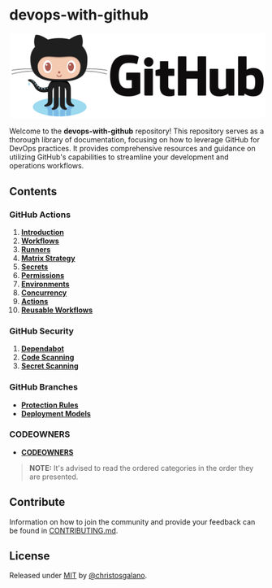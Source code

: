 # devops-with-github

![github](assets/images/readme/github.png)

Welcome to the **devops-with-github** repository! This repository serves as a thorough library of documentation, focusing on how to leverage GitHub for DevOps practices. It provides comprehensive resources and guidance on utilizing GitHub's capabilities to streamline your development and operations workflows.

## Contents

### GitHub Actions

1. [**Introduction**](actions/introduction.md)
2. [**Workflows**](actions/workflows.md)
3. [**Runners**](actions/runners.md)
4. [**Matrix Strategy**](actions/matrix_strategy.md)
5. [**Secrets**](actions/secrets.md)
6. [**Permissions**](actions/permissions.md)
7. [**Environments**](actions/environments.md)
8. [**Concurrency**](actions/concurrency.md)
9. [**Actions**](actions/actions.md)
10. [**Reusable Workflows**](actions/reusable_workflows.md)

### GitHub Security

1. [**Dependabot**](security/dependabot.md.md)
2. [**Code Scanning**](security/code_scanning.md)
3. [**Secret Scanning**](security/secret_scanning.md)

### GitHub Branches

- [**Protection Rules**](branches/protection_rules.md)
- [**Deployment Models**](branches/deployment_models.md)

### CODEOWNERS

- [**CODEOWNERS**](codeowners/codeowners.md)

> **NOTE:** It's advised to read the ordered categories in the order they are presented.

## Contribute

Information on how to join the community and provide your feedback can be found in [CONTRIBUTING.md](/CONTRIBUTING.md).

## License

Released under [MIT](/LICENSE) by [@christosgalano](https://github.com/christosgalano).
